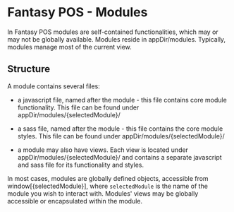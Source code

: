 # Fantasy POS - Modules

In Fantasy POS modules are self-contained functionalities, which may or may not be globally available. Modules reside in appDir/modules. Typically, modules manage most of the current view.

## Structure

A module contains several files:

- a javascript file, named after the module - this file contains core module functionality. This file can be found under appDir/modules/{selectedModule}/

- a sass file, named after the module - this file contains the core module styles. This file can be found under appDir/modules/{selectedModule}/

- a module may also have views. Each view is located under appDir/modules/{selectedModule}/ and contains a separate javascript and sass file for its functionality and styles.

In most cases, modules are globally defined objects, accessible from window[{selectedModule}], where `selectedModule` is the name of the module you wish to interact with. Modules' views may be globally accessible or encapsulated within the module.
